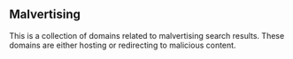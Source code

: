 ## **Malvertising**
  
This is a collection of domains related to malvertising search results. These domains are either hosting or redirecting to malicious content. 
